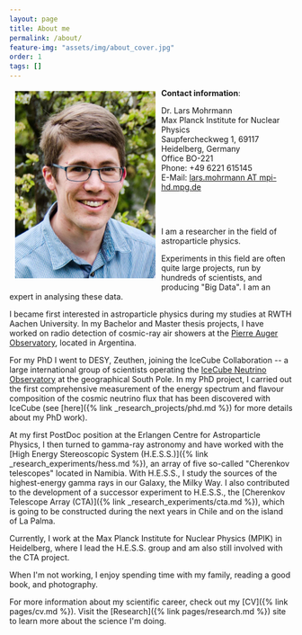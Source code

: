 ```yaml
---
layout: page
title: About me
permalink: /about/
feature-img: "assets/img/about_cover.jpg"
order: 1
tags: []
---
```


<div><img src="/assets/img/portrait2.jpg" alt="Lars Mohrmann" width="250" align="left" style="padding-top:1%;padding-left:2%;padding-right:2%;padding-bottom:2%"></div>

__Contact information__:

Dr. Lars Mohrmann<br>
Max Planck Institute for Nuclear Physics<br>
Saupfercheckweg 1, 69117 Heidelberg, Germany<br>
Office BO-221<br>
Phone: +49 6221 615145<br>
E-Mail: <a href="mailto:lars.mohrmann@mpi-hd.mpg.de">lars.mohrmann AT mpi-hd.mpg.de</a>

<br><br>

I am a researcher in the field of astroparticle physics.

Experiments in this field are often quite large projects, run by hundreds of scientists, and producing "Big Data".
I am an expert in analysing these data.

I became first interested in astroparticle physics during my studies at RWTH Aachen University.
In my Bachelor and Master thesis projects, I have worked on radio detection of cosmic-ray air showers at the <a href="https://www.auger.org" target="_blank">Pierre Auger Observatory</a>, located in Argentina.

For my PhD I went to DESY, Zeuthen, joining the IceCube Collaboration -- a large international group of scientists operating the <a href="https://icecube.wisc.edu" target="_blank">IceCube Neutrino Observatory</a> at the geographical South Pole.
In my PhD project, I carried out the first comprehensive measurement of the energy spectrum and flavour composition of the cosmic neutrino flux that has been discovered with IceCube (see [here]({% link _research_projects/phd.md %}) for more details about my PhD work).

At my first PostDoc position at the Erlangen Centre for Astroparticle Physics, I then turned to gamma-ray astronomy and have worked with the [High Energy Stereoscopic System (H.E.S.S.)]({% link _research_experiments/hess.md %}), an array of five so-called "Cherenkov telescopes" located in Namibia.
With H.E.S.S., I study the sources of the highest-energy gamma rays in our Galaxy, the Milky Way.
I also contributed to the development of a successor experiment to H.E.S.S., the [Cherenkov Telescope Array (CTA)]({% link _research_experiments/cta.md %}), which is going to be constructed during the next years in Chile and on the island of La Palma.

Currently, I work at the Max Planck Institute for Nuclear Physics (MPIK) in Heidelberg, where I lead the H.E.S.S. group and am also still involved with the CTA project.

When I'm not working, I enjoy spending time with my family, reading a good book, and photography.

For more information about my scientific career, check out my [CV]({% link pages/cv.md %}).
Visit the [Research]({% link pages/research.md %}) site to learn more about the science I'm doing.
